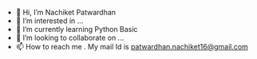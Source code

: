 - 👋 Hi, I’m Nachiket Patwardhan
- 👀 I’m interested in ...
- 🌱 I’m currently learning Python Basic
- 💞️ I’m looking to collaborate on ...
- 📫 How to reach me . My mail Id is patwardhan.nachiket16@gmail.com

<!---
nachiket1607/nachiket1607 is a ✨ special ✨ repository because its `README.md` (this file) appears on your GitHub profile.
You can click the Preview link to take a look at your changes.
--->
